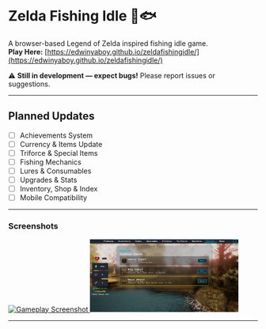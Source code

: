 # Zelda Fishing Idle 🎣🐟

A browser-based Legend of Zelda inspired fishing idle game.  
**Play Here:** [https://edwinyaboy.github.io/zeldafishingidle/](https://edwinyaboy.github.io/zeldafishingidle/)

⚠️ **Still in development — expect bugs!** Please report issues or suggestions.

---

## Planned Updates

- [ ] Achievements System
- [ ] Currency & Items Update
- [ ] Triforce & Special Items
- [ ] Fishing Mechanics
- [ ] Lures & Consumables
- [ ] Upgrades & Stats
- [ ] Inventory, Shop & Index
- [ ] Mobile Compatibility

---

### Screenshots
<a href="screenshot1.png">
  <img src="screenshot1.png" width="300" alt="Gameplay Screenshot">
</a>
<a href="screenshot2.png">
  <img src="screenshot2.png" width="300" alt="Chest Screenshot">
</a>

---
